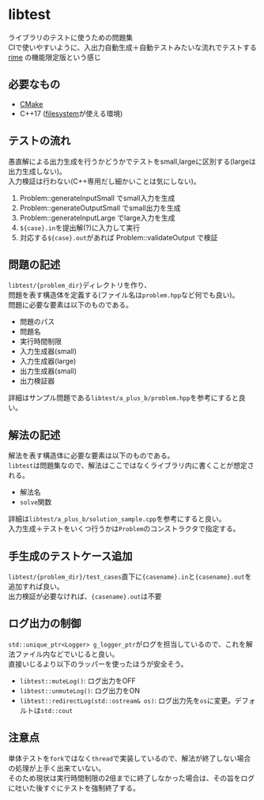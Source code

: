 # libtest

ライブラリのテストに使うための問題集  
CIで使いやすいように、入出力自動生成＋自動テストみたいな流れでテストする  
[rime](https://github.com/icpc-jag/rime) の機能限定版という感じ

## 必要なもの

- [CMake](https://cmake.org/) 
- C++17 ([filesystem](https://cpprefjp.github.io/reference/filesystem.html)が使える環境)

## テストの流れ

愚直解による出力生成を行うかどうかでテストをsmall,largeに区別する(largeは出力生成しない)。  
入力検証は行わない(C++専用だし細かいことは気にしない)。

1. Problem::generateInputSmall でsmall入力を生成
2. Problem::generateOutputSmall でsmall出力を生成
3. Problem::generateInputLarge でlarge入力を生成
4. `${case}.in`を提出解(?)に入力して実行
5. 対応する`${case}.out`があれば Problem::validateOutput で検証

## 問題の記述

`libtest/{problem_dir}`ディレクトリを作り、  
問題を表す構造体を定義する(ファイル名は`problem.hpp`など何でも良い)。  
問題に必要な要素は以下のものである。

- 問題のパス
- 問題名
- 実行時間制限
- 入力生成器(small)
- 入力生成器(large)
- 出力生成器(small)
- 出力検証器

詳細はサンプル問題である`libtest/a_plus_b/problem.hpp`を参考にすると良い。

## 解法の記述

解法を表す構造体に必要な要素は以下のものである。  
`libtest`は問題集なので、解法はここではなくライブラリ内に書くことが想定される。

- 解法名
- `solve`関数

詳細は`libtest/a_plus_b/solution_sample.cpp`を参考にすると良い。  
入力生成＋テストをいくつ行うかは`Problem`のコンストラクタで指定する。

## 手生成のテストケース追加

`libtest/{problem_dir}/test_cases`直下に`{casename}.in`と`{casename}.out`を追加すれば良い。  
出力検証が必要なければ、`{casename}.out`は不要


## ログ出力の制御

`std::unique_ptr<Logger> g_logger_ptr`がログを担当しているので、これを解法ファイル内などでいじると良い。  
直接いじるより以下のラッパーを使ったほうが安全そう。

- `libtest::muteLog()`: ログ出力をOFF
- `libtest::unmuteLog()`: ログ出力をON
- `libtest::redirectLog(std::ostream& os)`: ログ出力先を`os`に変更。デフォルトは`std::cout`

## 注意点

単体テストを`fork`ではなく`thread`で実装しているので、解法が終了しない場合の処理が上手く出来ていない。  
そのため現状は実行時間制限の2倍までに終了しなかった場合は、その旨をログに吐いた後すぐにテストを強制終了する。
